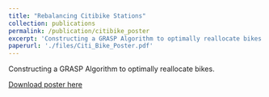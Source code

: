 ```yaml
---
title: "Rebalancing Citibike Stations"
collection: publications
permalink: /publication/citibike_poster
excerpt: 'Constructing a GRASP Algorithm to optimally reallocate bikes.'
paperurl: './files/Citi_Bike_Poster.pdf'
---
```

Constructing a GRASP Algorithm to optimally reallocate bikes.

[Download poster here](./files/Citi_Bike_Poster.pdf)

<!-- Recommended citation: Your Name, You. (2009). "Paper Title Number 1." <i>Journal 1</i>. 1(1). -->
